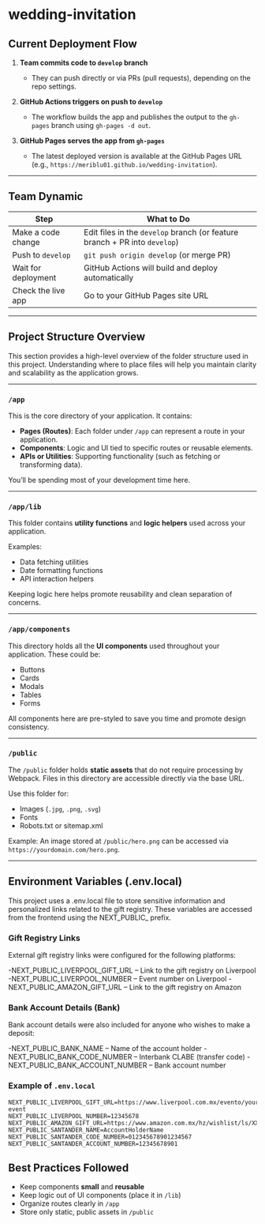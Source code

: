 # wedding-invitation

## Current Deployment Flow

1. **Team commits code to `develop` branch**

   - They can push directly or via PRs (pull requests), depending on the repo settings.

2. **GitHub Actions triggers on push to `develop`**

   - The workflow builds the app and publishes the output to the `gh-pages` branch using `gh-pages -d out`.

3. **GitHub Pages serves the app from `gh-pages`**

   - The latest deployed version is available at the GitHub Pages URL (e.g., `https://meriblu01.github.io/wedding-invitation`).

---

## Team Dynamic

| Step                | What to Do                                                                 |
| ------------------- | -------------------------------------------------------------------------- |
| Make a code change  | Edit files in the `develop` branch (or feature branch + PR into `develop`) |
| Push to `develop`   | `git push origin develop` (or merge PR)                                    |
| Wait for deployment | GitHub Actions will build and deploy automatically                         |
| Check the live app  | Go to your GitHub Pages site URL                                           |

---

## Project Structure Overview

This section provides a high-level overview of the folder structure used in this project. Understanding where to place files will help you maintain clarity and scalability as the application grows.

---

### `/app`

This is the core directory of your application. It contains:

- **Pages (Routes)**: Each folder under `/app` can represent a route in your application.
- **Components**: Logic and UI tied to specific routes or reusable elements.
- **APIs or Utilities**: Supporting functionality (such as fetching or transforming data).

You’ll be spending most of your development time here.

---

### `/app/lib`

This folder contains **utility functions** and **logic helpers** used across your application.

Examples:

- Data fetching utilities
- Date formatting functions
- API interaction helpers

Keeping logic here helps promote reusability and clean separation of concerns.

---

### `/app/components`

This directory holds all the **UI components** used throughout your application. These could be:

- Buttons
- Cards
- Modals
- Tables
- Forms

All components here are pre-styled to save you time and promote design consistency.

---

### `/public`

The `/public` folder holds **static assets** that do not require processing by Webpack. Files in this directory are accessible directly via the base URL.

Use this folder for:

- Images (`.jpg`, `.png`, `.svg`)
- Fonts
- Robots.txt or sitemap.xml

Example: An image stored at `/public/hero.png` can be accessed via `https://yourdomain.com/hero.png`.

---

## Environment Variables (.env.local)

This project uses a .env.local file to store sensitive information and personalized links related to the gift registry. These variables are accessed from the frontend using the NEXT_PUBLIC_ prefix.

### Gift Registry Links
External gift registry links were configured for the following platforms:

-NEXT_PUBLIC_LIVERPOOL_GIFT_URL – Link to the gift registry on Liverpool
-NEXT_PUBLIC_LIVERPOOL_NUMBER – Event number on Liverpool
-NEXT_PUBLIC_AMAZON_GIFT_URL – Link to the gift registry on Amazon

### Bank Account Details (Bank)
Bank account details were also included for anyone who wishes to make a deposit:

-NEXT_PUBLIC_BANK_NAME – Name of the account holder
-NEXT_PUBLIC_BANK_CODE_NUMBER – Interbank CLABE (transfer code)
-NEXT_PUBLIC_BANK_ACCOUNT_NUMBER – Bank account number

### Example of `.env.local`

```env
NEXT_PUBLIC_LIVERPOOL_GIFT_URL=https://www.liverpool.com.mx/evento/your-event
NEXT_PUBLIC_LIVERPOOL_NUMBER=12345678
NEXT_PUBLIC_AMAZON_GIFT_URL=https://www.amazon.com.mx/hz/wishlist/ls/XXXXXXXXXXX
NEXT_PUBLIC_SANTANDER_NAME=AccountHolderName
NEXT_PUBLIC_SANTANDER_CODE_NUMBER=012345678901234567
NEXT_PUBLIC_SANTANDER_ACCOUNT_NUMBER=12345678901 
```

## Best Practices Followed

- Keep components **small** and **reusable**
- Keep logic out of UI components (place it in `/lib`)
- Organize routes clearly in `/app`
- Store only static, public assets in `/public`

